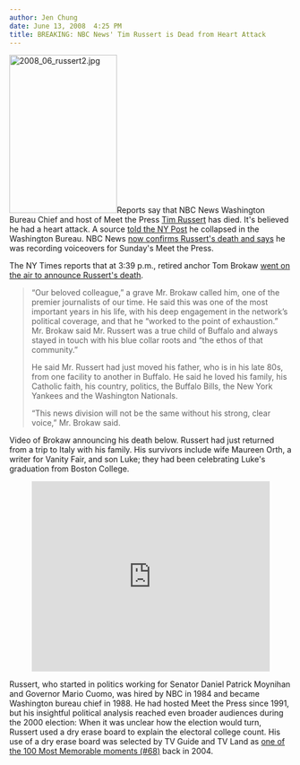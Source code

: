 ```yaml
---
author: Jen Chung
date: June 13, 2008  4:25 PM
title: BREAKING: NBC News' Tim Russert is Dead from Heart Attack
---
```


<p><img alt="2008_06_russert2.jpg" src="https://web.archive.org/web/20110611062957im_/http://gothamist.com/attachments/jen/2008_06_russert2.jpg" width="192" height="282" class="right">Reports say that NBC News Washington Bureau Chief and host of Meet the Press <a href="https://web.archive.org/web/20110611062957/http://en.wikipedia.org/wiki/Tim_Russert">Tim Russert</a> has died.  It&apos;s believed he had a heart attack.  A source <a href="https://web.archive.org/web/20110611062957/http://www.nypost.com/seven/06132008/news/nationalnews/tim_russert_dies_from_apparent_heart_att_115384.htm">told the NY Post</a> he collapsed in the Washington Bureau. NBC News <a href="https://web.archive.org/web/20110611062957/http://www.msnbc.msn.com/id/25145431/">now confirms Russert&apos;s death and says</a> he was recording voiceovers for Sunday&apos;s Meet the Press.  </p>

<p>The NY Times reports that at 3:39 p.m., retired anchor Tom Brokaw <a href="https://web.archive.org/web/20110611062957/http://thecaucus.blogs.nytimes.com/2008/06/13/russert-dies-of-apparent-heart-attack/index.html?hp">went on the air to announce Russert&apos;s death</a>.</p><blockquote>&#x201C;Our beloved colleague,&#x201D; a grave Mr. Brokaw called him, one of the premier journalists of our time. He said this was one of the most important years in his life, with his deep engagement in the network&#x2019;s political coverage, and that he &#x201C;worked to the point of exhaustion.&#x201D; Mr. Brokaw said Mr. Russert was a true child of Buffalo and always stayed in touch with his blue collar roots and &#x201C;the ethos of that community.&#x201D;<p></p>

<p>He said Mr. Russert had just moved his father, who is in his late 80s, from one facility to another in Buffalo. He said he loved his family, his Catholic faith, his country, politics, the Buffalo Bills, the New York Yankees and the Washington Nationals.</p>

<p>&#x201C;This news division will not be the same without his strong, clear voice,&#x201D; Mr. Brokaw said. </p></blockquote>Video of Brokaw announcing his death below.  Russert had just returned from a trip to Italy with his family.  His survivors include wife Maureen Orth, a writer for Vanity Fair, and son Luke; they had been celebrating Luke&apos;s graduation from Boston College.<p></p>

<center><iframe height="339" width="425" src="https://web.archive.org/web/20110611062957if_/http://www.msnbc.msn.com/id/22425001/vp/25146085#25146085" frameborder="0" scrolling="no"></iframe></center>

<p>Russert, who started in politics working for Senator Daniel Patrick Moynihan and Governor Mario Cuomo, was hired by NBC in 1984 and became Washington bureau chief in 1988.   He had hosted Meet the Press since 1991, but his insightful political analysis reached even broader audiences during the 2000 election: When it was unclear how the election would turn, Russert used a dry erase board to explain the electoral college count.  His use of a dry erase board was selected by TV Guide and TV Land as <a href="https://web.archive.org/web/20110611062957/http://www.listosaurusrex.com/2008/01/30/100-most-memorable-tv-moments/">one of the 100 Most Memorable moments (#68)</a> back in 2004.  </p>